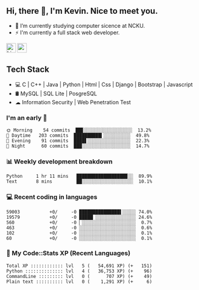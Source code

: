 ## Hi, there 👋, I'm Kevin. Nice to meet you.

- 🌱 I’m currently studying computer sicence at NCKU.
- ⚡ I'm currently a full stack web developer.

<a href="https://www.linkedin.com/in/kevin12686/"><img alt="LinkedIn" src="https://img.shields.io/badge/linkedin%20-%230077B5.svg?&style=for-the-badge&logo=linkedin&logoColor=white" height=25></a>
<a href="https://www.instagram.com/kevin12686/"><img src="https://img.shields.io/badge/instagram-3f729b?&style=for-the-badge&logo=instagram&logoColor=white" height=25></a>

## Tech Stack

* 💻 C | C++ | Java | Python | Html | Css | Django | Bootstrap | Javascript
* 🛢️ MySQL | SQL Lite | PosgreSQL
* ☁ Information Security | Web Penetration Test

### I'm an early 🐤

<!-- early_bird start -->

```text
🌞 Morning    54 commits  ██▊░░░░░░░░░░░░░░░░░░  13.2%
🌆 Daytime   203 commits  ██████████▍░░░░░░░░░░  49.8%
🌃 Evening    91 commits  ████▋░░░░░░░░░░░░░░░░  22.3%
🌙 Night      60 commits  ███░░░░░░░░░░░░░░░░░░  14.7%
```

<!-- early_bird end -->

### 📊 Weekly development breakdown

<!-- code_time start -->

```text
Python     1 hr 11 mins   ██████████████████▉░░  89.9%
Text       8 mins         ██░░░░░░░░░░░░░░░░░░░  10.1%
```

<!-- code_time end -->

### 💻 Recent coding in languages

<!-- code_diff start -->

```text
59003           +0/     -0 ███████████████▌░░░░░ 74.0%
19579           +0/     -0 █████▏░░░░░░░░░░░░░░░ 24.6%
560             +0/     -0 ▏░░░░░░░░░░░░░░░░░░░░  0.7%
463             +0/     -0 ░░░░░░░░░░░░░░░░░░░░░  0.6%
102             +0/     -0 ░░░░░░░░░░░░░░░░░░░░░  0.1%
60              +0/     -0 ░░░░░░░░░░░░░░░░░░░░░  0.1%
```

<!-- code_diff end -->

### 🧰 My Code::Stats XP (Recent Languages)

<!-- codestats start -->

```text
Total XP :::::::::::: lvl   5 (   54,691 XP) (+   151)
Python :::::::::::::: lvl   4 (   36,753 XP) (+    96)
CommandLine ::::::::: lvl   0 (      707 XP) (+    49)
Plain text :::::::::: lvl   0 (    1,291 XP) (+     6)
```

<!-- codestats end -->
